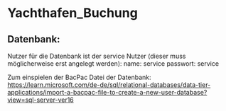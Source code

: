 # Yachthafen_Buchung

## Datenbank:
Nutzer für die Datenbank ist der service Nutzer (dieser muss möglicherweise erst angelegt werden):
name: service
passwort: service

Zum einspielen der BacPac Datei der Datenbank:
https://learn.microsoft.com/de-de/sql/relational-databases/data-tier-applications/import-a-bacpac-file-to-create-a-new-user-database?view=sql-server-ver16
